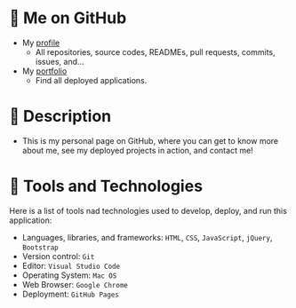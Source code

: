 # :link: Me on GitHub
* My [profile](https://github.com/Arsalan-Sadri)
  * All repositories, source codes, READMEs, pull requests, commits, issues, and...
* My [portfolio](https://Arsalan-Sadri.github.io)
  * Find all deployed applications. 

# :page_with_curl: Description
* This is my personal page on GitHub, where you can get to know more about me, see my deployed projects in action, and contact me!

# :nut_and_bolt: Tools and Technologies
Here is a list of tools nad technologies used to develop, deploy, and run this application:
* Languages, libraries, and frameworks: `HTML`, `CSS`, `JavaScript`, `jQuery`, `Bootstrap`
* Version control: `Git`
* Editor: `Visual Studio Code`
* Operating System: `Mac OS`
* Web Browser: `Google Chrome`
* Deployment: `GitHub Pages`